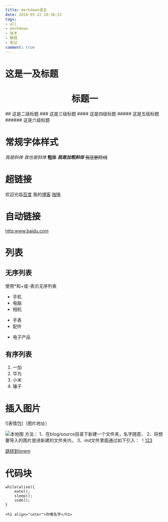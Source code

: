 ```yaml
---
title: markdown语法
date: 2018-05-22 10:38:23
tags:
- all
- markdown
- 技术
- 教程
- 笔记
comment: true
---
```

# 这是一及标题
<h1 align="center">标题一</h1>
## 这是二级标题
### 这是三级标题
#### 这是四级标题
##### 这是五级标题
###### 这是六级标题

# 常规字体样式
*我是斜体*
_我也是斜体_
**粗体**
***我是加粗斜体***
~~我是删除线~~


# 超链接
欢迎光临[百度](thhp://www.baidu.com)
我的[博客](localhost:4000)
[咖啡](http://localhost:4000/2018/05/22/%E5%92%96%E5%95%A1%E8%8C%B6/)


# 自动链接
<http:www.baidu.com>

# 列表
## 无序列表
使用*和+或-表示无序列表
* 手机
* 电脑
* 相机
+ 手表
+ 配件
- 电子产品
 ## 有序列表
 1. 一加
 2. 华为
 3. 小米
 4. 锤子


 # 插入图片
 ![表情包]（图片地址）

 ![本地图](/123/2.jpg)
 方法：
 1、在blog/source目录下新建一个文件夹，名字随意，
 2、将想要导入的图片放进新建的文件夹内，
 3、md文件里面通过如下引入：
 ！[123](/123/123.pmg)

 [跳转到lorem](http://127.0.0.1/lorem.html)


# 代码块    
```
while(alive){
    eate();
    sleep();
    code();
}
```
```
<h1 align="ceter">你嘞名字</h1>
```

